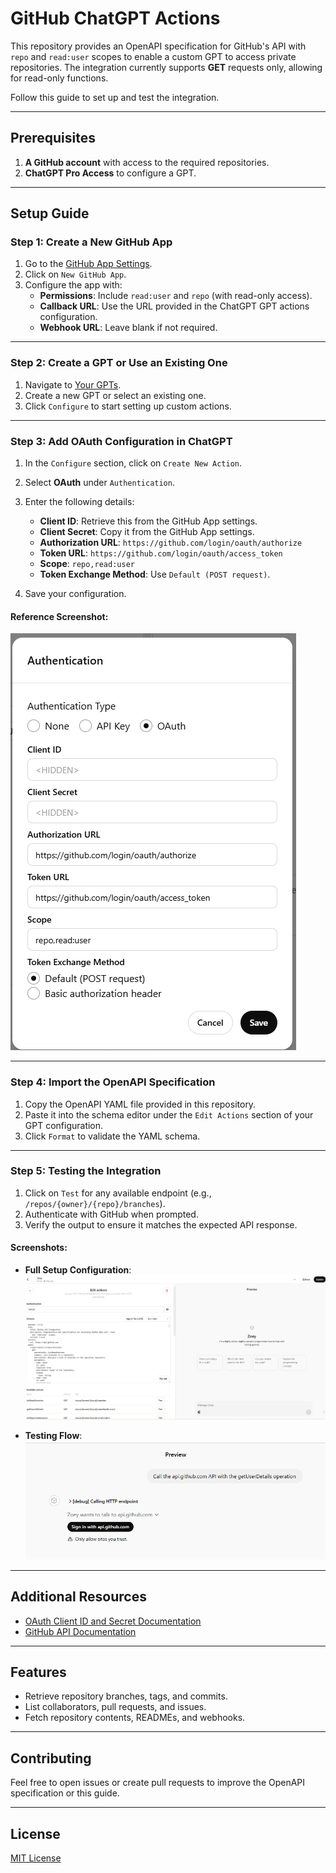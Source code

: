 # GitHub ChatGPT Actions

This repository provides an OpenAPI specification for GitHub's API with `repo` and `read:user` scopes to enable a custom GPT to access private repositories. The integration currently supports **GET** requests only, allowing for read-only functions.

Follow this guide to set up and test the integration.

---

## Prerequisites

1. **A GitHub account** with access to the required repositories.
2. **ChatGPT Pro Access** to configure a GPT.

---

## Setup Guide

### Step 1: Create a New GitHub App

1. Go to the [GitHub App Settings](https://github.com/settings/apps).
2. Click on `New GitHub App`.
3. Configure the app with:
   - **Permissions**: Include `read:user` and `repo` (with read-only access).
   - **Callback URL**: Use the URL provided in the ChatGPT GPT actions configuration.
   - **Webhook URL**: Leave blank if not required.

---

### Step 2: Create a GPT or Use an Existing One

1. Navigate to [Your GPTs](https://chat.openai.com/gpts/mine).
2. Create a new GPT or select an existing one.
3. Click `Configure` to start setting up custom actions.

---

### Step 3: Add OAuth Configuration in ChatGPT

1. In the `Configure` section, click on `Create New Action`.
2. Select **OAuth** under `Authentication`.
3. Enter the following details:
   - **Client ID**: Retrieve this from the GitHub App settings.
   - **Client Secret**: Copy it from the GitHub App settings.
   - **Authorization URL**: `https://github.com/login/oauth/authorize`
   - **Token URL**: `https://github.com/login/oauth/access_token`
   - **Scope**: `repo,read:user`
   - **Token Exchange Method**: Use `Default (POST request)`.

4. Save your configuration.

#### Reference Screenshot:
![OAuth Setup](./screenshots/oAuthSetup.png)

---

### Step 4: Import the OpenAPI Specification

1. Copy the OpenAPI YAML file provided in this repository.
2. Paste it into the schema editor under the `Edit Actions` section of your GPT configuration.
3. Click `Format` to validate the YAML schema.

---

### Step 5: Testing the Integration

1. Click on `Test` for any available endpoint (e.g., `/repos/{owner}/{repo}/branches`).
2. Authenticate with GitHub when prompted.
3. Verify the output to ensure it matches the expected API response.

#### Screenshots:
- **Full Setup Configuration**:
![Full Setup](./screenshots/customGPTSetup.png)

- **Testing Flow**:
![Testing Flow](./screenshots/testing.png)

---

## Additional Resources

- [OAuth Client ID and Secret Documentation](https://www.oauth.com/oauth2-servers/client-registration/client-id-secret/)
- [GitHub API Documentation](https://docs.github.com/en/rest)

---

## Features

- Retrieve repository branches, tags, and commits.
- List collaborators, pull requests, and issues.
- Fetch repository contents, READMEs, and webhooks.

---

## Contributing

Feel free to open issues or create pull requests to improve the OpenAPI specification or this guide.

---

## License

[MIT License](LICENSE)
